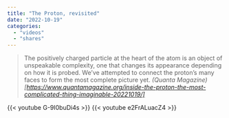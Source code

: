 ```yaml
---
title: "The Proton, revisited"
date: "2022-10-19"
categories:
  - "videos"
  - "shares"
---
```


> The positively charged particle at the heart of the atom is an object of unspeakable complexity, one that changes its appearance depending on how it is probed. We’ve attempted to connect the proton’s many faces to form the most complete picture yet.
> <cite>(Quanta Magazine)[https://www.quantamagazine.org/inside-the-proton-the-most-complicated-thing-imaginable-20221019/]</cite>

{{< youtube G-9I0buDi4s >}}
{{< youtube e2FrALuacZ4 >}}
